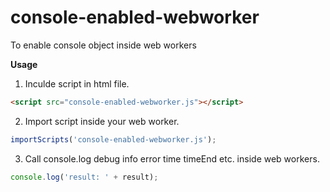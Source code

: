 console-enabled-webworker
======================

To enable console object inside web workers  

**Usage**  
1) Inculde script in html file.
```html
<script src="console-enabled-webworker.js"></script>
```
2) Import script inside your web worker.  
```javascript
importScripts('console-enabled-webworker.js');
```
3) Call console.log debug info error time timeEnd etc. inside web workers. 
```javascript
console.log('result: ' + result);
```